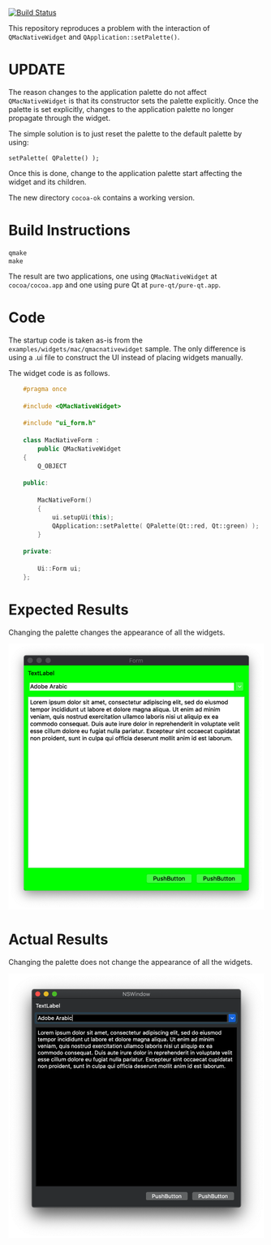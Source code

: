[![Build Status](https://dev.azure.com/baruchs/qmacnativewidget-setpalette-problem/_apis/build/status/sterin.qmacnativewidget-setpalette-problem?branchName=master)](https://dev.azure.com/baruchs/qmacnativewidget-setpalette-problem/_build/latest?definitionId=3&branchName=master)

This repository reproduces a problem with the interaction of `QMacNativeWidget` and `QApplication::setPalette()`. 

# UPDATE

The reason changes to the application palette do not affect `QMacNativeWidget` is that its constructor sets the palette explicitly. Once the palette is set explicitly, changes to the application palette no longer propagate through the widget.

The simple solution is to just reset the palette to the default palette by using:

    setPalette( QPalette() );

Once this is done, change to the application palette start affecting the widget and its children.

The new directory `cocoa-ok` contains a working version.

# Build Instructions

    qmake
    make

The result are two applications, one using `QMacNativeWidget` at `cocoa/cocoa.app` and one using pure Qt at `pure-qt/pure-qt.app`. 

# Code

The startup code is taken as-is from the `examples/widgets/mac/qmacnativewidget` sample. The only difference is using a .ui file to construct the UI instead of placing widgets manually.

The widget code is as follows.

```c++
    #pragma once

    #include <QMacNativeWidget>

    #include "ui_form.h"

    class MacNativeForm :
        public QMacNativeWidget
    {
        Q_OBJECT

    public:

        MacNativeForm()
        {
            ui.setupUi(this);
            QApplication::setPalette( QPalette(Qt::red, Qt::green) );
        }

    private:
        
        Ui::Form ui;
    };
```

# Expected Results

Changing the palette changes the appearance of all the widgets.

![Expected Results](expected-results.png)

# Actual Results

Changing the palette does not change the appearance of all the widgets.

![Expected Results](actual-results.png)
